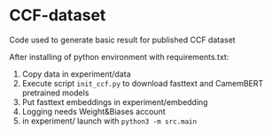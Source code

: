 # CCF-dataset
Code used to generate basic result for published CCF dataset

After installing of python environment with requirements.txt:
1. Copy data in experiment/data
2. Execute script `init_ccf.py` to download fasttext and CamemBERT pretrained models
3. Put fasttext embeddings in experiment/embedding
4. Logging needs Weight&Biases account
5. in experiment/ launch with `python3 -m src.main`